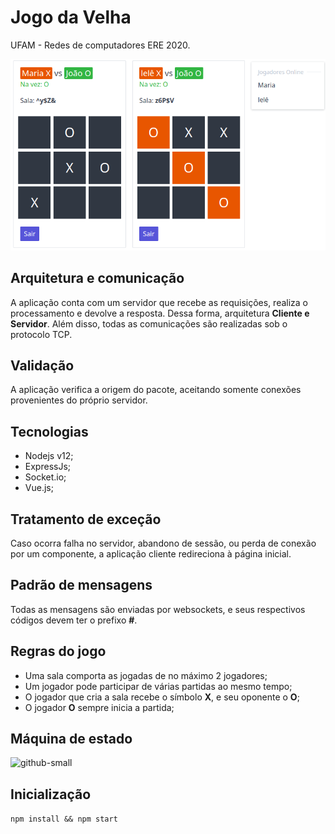 # Jogo da Velha
UFAM - Redes de computadores ERE 2020.

![github-small](https://github.com/alexhenriquepv/jogo-da-velha/blob/cliente_a/public/print.png)

## Arquitetura e comunicação
A aplicação conta com um servidor que recebe as requisições, realiza o processamento e devolve a resposta. Dessa forma, arquitetura __Cliente e Servidor__.
Além disso, todas as comunicações são realizadas sob o protocolo TCP.

## Validação
A aplicação verifica a origem do pacote, aceitando somente conexões provenientes do próprio servidor.

## Tecnologias
- Nodejs v12;
- ExpressJs;
- Socket.io;
- Vue.js;

## Tratamento de exceção
Caso ocorra falha no servidor, abandono de sessão, ou perda de conexão por um componente, a aplicação cliente redireciona à página inicial.

## Padrão de mensagens
Todas as mensagens são enviadas por websockets, e seus respectivos códigos devem ter o prefixo __#__.

## Regras do jogo
- Uma sala comporta as jogadas de no máximo 2 jogadores;
- Um jogador pode participar de várias partidas ao mesmo tempo;
- O jogador que cria a sala recebe o símbolo __X__, e seu oponente o __O__;
- O jogador __O__ sempre inicia a partida;

## Máquina de estado
![github-small](https://github.com/alexhenriquepv/jogo-da-velha/blob/main/cliente_a/stm.png)

## Inicialização
```npm install && npm start```
